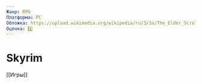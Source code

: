 ```yaml
---
Жанр: RPG 
Платформа: PC 
Обложка: https://upload.wikimedia.org/wikipedia/ru/3/3a/The_Elder_Scrolls_V_-_Skyrim.jpg
Оценка: 4️⃣
---
```


# Skyrim

[[Игры]]